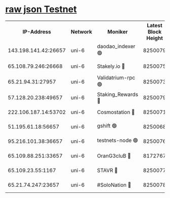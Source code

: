 [raw json Testnet](https://rpc-check.junot.stavr.tech/junot/rpc-junot-result.json)
=


<table><tr><th>IP-Address</th><th>Network</th><th>Moniker</th><th>Latest Block Height</th><th>Earliest Block Height</th><th>Catching Up</th><th>Tx Index</th><th>Voting Power</th><th>Scan Time</th></tr><tr><td>143.198.141.42:26657</td><td>uni-6</td><td>daodao_indexer 🟢</td><td>8250079</td><td>1</td><td>False</td><td>off</td><td>0</td><td>2024-02-23T10:01:15.455448183UTC</td></tr><tr><td>65.108.79.246:26668</td><td>uni-6</td><td>Stakely.io 🔴</td><td>8250075</td><td>1570872</td><td>False</td><td>on</td><td>11</td><td>2024-02-23T10:01:05.059998956UTC</td></tr><tr><td>65.21.94.31:27957</td><td>uni-6</td><td>Validatrium-rpc 🟢</td><td>8250073</td><td>2943363</td><td>False</td><td>on</td><td>0</td><td>2024-02-23T10:01:00.517085328UTC</td></tr><tr><td>57.128.20.238:49657</td><td>uni-6</td><td>Staking_Rewards 🔴</td><td>8250079</td><td>6514618</td><td>False</td><td>on</td><td>1008</td><td>2024-02-23T10:01:15.761952091UTC</td></tr><tr><td>222.106.187.14:53702</td><td>uni-6</td><td>Cosmostation 🔴</td><td>8250071</td><td>7473037</td><td>False</td><td>on</td><td>109003</td><td>2024-02-23T10:00:58.119478154UTC</td></tr><tr><td>51.195.61.18:56657</td><td>uni-6</td><td>gshift 🟢</td><td>8250068</td><td>7691417</td><td>False</td><td>on</td><td>0</td><td>2024-02-23T10:00:46.437987722UTC</td></tr><tr><td>95.216.101.38:36657</td><td>uni-6</td><td>testnets-node 🟢</td><td>8250076</td><td>8116304</td><td>False</td><td>on</td><td>0</td><td>2024-02-23T10:01:07.577555725UTC</td></tr><tr><td>65.109.88.251:33657</td><td>uni-6</td><td>OranG3cluB 🔴</td><td>8172767</td><td>8146563</td><td>False</td><td>on</td><td>11</td><td>2024-02-23T10:01:20.212619921UTC</td></tr><tr><td>65.109.23.55:1167</td><td>uni-6</td><td>STAVR 🔴</td><td>8250077</td><td>8207211</td><td>False</td><td>off</td><td>6054</td><td>2024-02-23T10:01:12.096081788UTC</td></tr><tr><td>65.21.74.247:23657</td><td>uni-6</td><td>#SoloNation 🔴</td><td>8250078</td><td>8237483</td><td>False</td><td>on</td><td>112</td><td>2024-02-23T10:01:14.529632848UTC</td></tr></table>